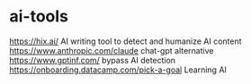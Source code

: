 # ai-tools

 https://hix.ai/       AI writing tool to detect and humanize AI content <br>
https://www.anthropic.com/claude      chat-gpt alternative <br>
https://www.gptinf.com/    bypass AI detection <br>
https://onboarding.datacamp.com/pick-a-goal    Learning AI <br>
